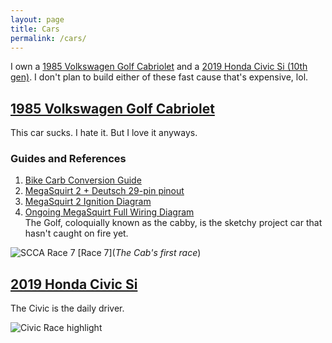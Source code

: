 ```yaml
---
layout: page
title: Cars
permalink: /cars/
---
```


I own a [1985 Volkswagen Golf Cabriolet](https://www.sudoyashi.com/cars/#1985-volkswagen-golf-cabriolet) and a [2019 Honda Civic Si (10th gen)](https://www.sudoyashi.com/cars/#2019-honda-civic-si). I don't plan to build either of these fast cause that's expensive, lol.

## [1985 Volkswagen Golf Cabriolet](https://www.sudoyashi.com/dacabby)

This car sucks. I hate it. But I love it anyways.

### Guides and References

1. [Bike Carb Conversion Guide](https://www.sudoyashi.com/carbconversion)
2. [MegaSquirt 2 + Deutsch 29-pin pinout](https://www.sudoyashi.com/assets/documents/ms2-bulkhead.pdf)
3. [MegaSquirt 2 Ignition Diagram](https://www.sudoyashi.com/assets/documents/ms2-ignition.pdf)
4. [Ongoing MegaSquirt Full Wiring Diagram](https://drive.google.com/file/d/1PKhUPFUTe5xEFgeondNXi2kL-YfknbU5/view?usp=sharing) <br>
The Golf, coloquially known as the cabby, is the sketchy project car that hasn't caught on fire yet.

![SCCA Race 7](https://www.sudoyashi.com/assets/img//scca/race7/cabby-autocross-arvin-6.jpg) [Race 7](*The Cab's first race*)


## [2019 Honda Civic Si](https://www.sudoyashi.com/civicsi)

The Civic is the daily driver.

![Civic Race highlight](https://www.sudoyashi.com/assets/img/scca/race5/2023race5-civic.JPG)
